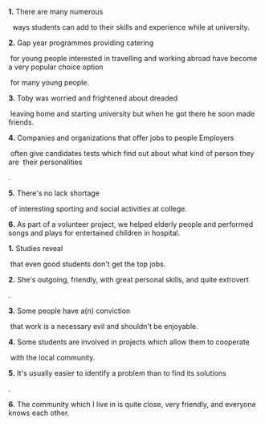 **1.** There are many numerous

  ways students can add to their skills and experience while at university.

**2.** Gap year programmes providing catering

 for young people interested in travelling and working abroad have become a very popular choice option

 for many young people.

**3.** Toby was worried and frightened about dreaded

 leaving home and starting university but when he got there he soon made friends.

**4.** Companies and organizations that offer jobs to people Employers

 often give candidates tests which find out about what kind of person they are  their personalities

.

**5.** There's no lack shortage

 of interesting sporting and social activities at college.

**6.** As part of a volunteer project, we helped elderly people and performed songs and plays for entertained children in hospital.

**1.** Studies reveal

 that even good students don't get the top jobs.

**2.** She's outgoing, friendly, with great personal skills, and quite extrovert

.

**3.** Some people have a(n) conviction

 that work is a necessary evil and shouldn't be enjoyable.

**4.** Some students are involved in projects which allow them to cooperate

 with the local community.

**5.** It's usually easier to identify a problem than to find its solutions

.

**6.** The community which I live in is quite close, very friendly, and everyone knows each other.